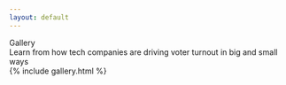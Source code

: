 ```yaml
---
layout: default
---
```


<div class="page-title">
  Gallery
  <div class="inner playbook">
    Learn from how tech companies are driving voter turnout in big and small ways
  </div>
</div>

<div class="separate-page">
  {% include gallery.html %}
</div>
